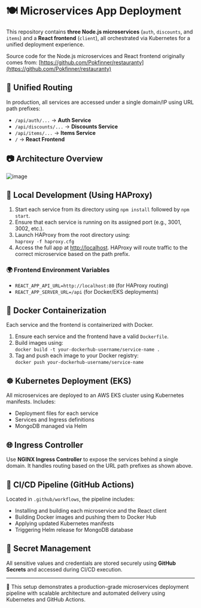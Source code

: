 🍽️ Microservices App Deployment
================================

This repository contains **three Node.js microservices** (`auth`, `discounts`, and `items`) and a **React frontend** (`client`), all orchestrated via Kubernetes for a unified deployment experience.

Source code for the Node.js microservices and React frontend originally comes from: [https://github.com/Pokfinner/restauranty](https://github.com/Pokfinner/restauranty)

🔁 Unified Routing
------------------

In production, all services are accessed under a single domain/IP using URL path prefixes:

*   `/api/auth/...` → **Auth Service**
*   `/api/discounts/...` → **Discounts Service**
*   `/api/items/...` → **Items Service**
*   `/` → **React Frontend**

📷 Architecture Overview
------------------------

![image](https://github.com/user-attachments/assets/afd87f2a-d7bd-4218-90be-4825a32a610c)


🧪 Local Development (Using HAProxy)
------------------------------------

1.  Start each service from its directory using `npm install` followed by `npm start`.
2.  Ensure that each service is running on its assigned port (e.g., 3001, 3002, etc.).
3.  Launch HAProxy from the root directory using:  
    `haproxy -f haproxy.cfg`
4.  Access the full app at [http://localhost](http://localhost). HAProxy will route traffic to the correct microservice based on the path prefix.

### 🌍 Frontend Environment Variables

*   `REACT_APP_API_URL=http://localhost:80` (for HAProxy routing)
*   `REACT_APP_SERVER_URL=/api` (for Docker/EKS deployments)

🐳 Docker Containerization
--------------------------

Each service and the frontend is containerized with Docker.

1.  Ensure each service and the frontend have a valid `Dockerfile`.
2.  Build images using:  
    `docker build -t your-dockerhub-username/service-name .`
3.  Tag and push each image to your Docker registry:  
    `docker push your-dockerhub-username/service-name`

☸️ Kubernetes Deployment (EKS)
------------------------------

All microservices are deployed to an AWS EKS cluster using Kubernetes manifests. Includes:

*   Deployment files for each service
*   Services and Ingress definitions
*   MongoDB managed via Helm

🌐 Ingress Controller
---------------------

Use **NGINX Ingress Controller** to expose the services behind a single domain. It handles routing based on the URL path prefixes as shown above.

🔄 CI/CD Pipeline (GitHub Actions)
----------------------------------

Located in `.github/workflows`, the pipeline includes:

*   Installing and building each microservice and the React client
*   Building Docker images and pushing them to Docker Hub
*   Applying updated Kubernetes manifests
*   Triggering Helm release for MongoDB database

🔐 Secret Management
--------------------

All sensitive values and credentials are stored securely using **GitHub Secrets** and accessed during CI/CD execution.

* * *

🎯 This setup demonstrates a production-grade microservices deployment pipeline with scalable architecture and automated delivery using Kubernetes and GitHub Actions.

